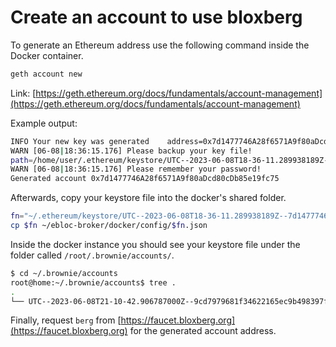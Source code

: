 # Create an account to use bloxberg

To generate an Ethereum address use the following command inside the Docker container.
```bash
geth account new
```

Link: [https://geth.ethereum.org/docs/fundamentals/account-management](https://geth.ethereum.org/docs/fundamentals/account-management)

Example output:
```bash
INFO Your new key was generated    address=0x7d1477746A28f6571A9f80aDcd80cDb85e19fc75
WARN [06-08|18:36:15.176] Please backup your key file!
path=/home/user/.ethereum/keystore/UTC--2023-06-08T18-36-11.289938189Z--7d1477746a28f6571a9f80adcd80cdb85e19fc75
WARN [06-08|18:36:15.176] Please remember your password!
Generated account 0x7d1477746A28f6571A9f80aDcd80cDb85e19fc75
```

Afterwards, copy your keystore file into the docker's shared folder.

```bash
fn="~/.ethereum/keystore/UTC--2023-06-08T18-36-11.289938189Z--7d1477746a28f6571a9f80adcd80cdb85e19fc75"
cp $fn ~/ebloc-broker/docker/config/$fn.json
```

Inside the docker instance you should see your keystore file under the folder called `/root/.brownie/accounts/`.

```bash
$ cd ~/.brownie/accounts
root@home:~/.brownie/accounts$ tree .
.
└── UTC--2023-06-08T21-10-42.906787000Z--9cd7979681f34622165ec9b498397f56660da74c.json
```

Finally, request `berg` from [https://faucet.bloxberg.org](https://faucet.bloxberg.org) for the generated account address.
